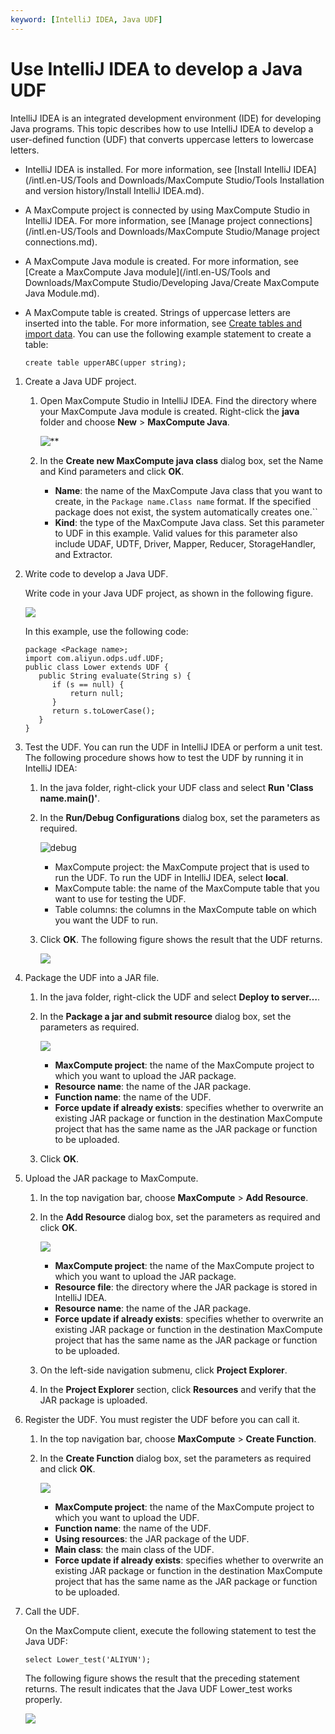 ```yaml
---
keyword: [IntelliJ IDEA, Java UDF]
---
```


# Use IntelliJ IDEA to develop a Java UDF

IntelliJ IDEA is an integrated development environment \(IDE\) for developing Java programs. This topic describes how to use IntelliJ IDEA to develop a user-defined function \(UDF\) that converts uppercase letters to lowercase letters.

-   IntelliJ IDEA is installed. For more information, see [Install IntelliJ IDEA](/intl.en-US/Tools and Downloads/MaxCompute Studio/Tools Installation and version history/Install IntelliJ IDEA.md).
-   A MaxCompute project is connected by using MaxCompute Studio in IntelliJ IDEA. For more information, see [Manage project connections](/intl.en-US/Tools and Downloads/MaxCompute Studio/Manage project connections.md).
-   A MaxCompute Java module is created. For more information, see [Create a MaxCompute Java module](/intl.en-US/Tools and Downloads/MaxCompute Studio/Developing Java/Create MaxCompute Java Module.md).
-   A MaxCompute table is created. Strings of uppercase letters are inserted into the table. For more information, see [Create tables and import data](). You can use the following example statement to create a table:

    ```
    create table upperABC(upper string);
    ```


1.  Create a Java UDF project.

    1.  Open MaxCompute Studio in IntelliJ IDEA. Find the directory where your MaxCompute Java module is created. Right-click the **java** folder and choose **New** \> **MaxCompute Java**.

        ![**](https://static-aliyun-doc.oss-cn-hangzhou.aliyuncs.com/assets/img/en-US/8317544061/p100670.png)

    2.  In the **Create new MaxCompute java class** dialog box, set the Name and Kind parameters and click **OK**.

        -   **Name**: the name of the MaxCompute Java class that you want to create, in the `Package name.Class name` format. If the specified package does not exist, the system automatically creates one.``
        -   **Kind**: the type of the MaxCompute Java class. Set this parameter to UDF in this example. Valid values for this parameter also include UDAF, UDTF, Driver, Mapper, Reducer, StorageHandler, and Extractor.
2.  Write code to develop a Java UDF.

    Write code in your Java UDF project, as shown in the following figure.

    ![](https://static-aliyun-doc.oss-cn-hangzhou.aliyuncs.com/assets/img/en-US/0511359951/p34458.png)

    In this example, use the following code:

    ```
    package <Package name>;
    import com.aliyun.odps.udf.UDF;
    public class Lower extends UDF {
       public String evaluate(String s) {
          if (s == null) { 
              return null; 
          }
          return s.toLowerCase();
       }
    }
    ```

3.  Test the UDF. You can run the UDF in IntelliJ IDEA or perform a unit test. The following procedure shows how to test the UDF by running it in IntelliJ IDEA:

    1.  In the java folder, right-click your UDF class and select **Run 'Class name.main\(\)'**.

    2.  In the **Run/Debug Configurations** dialog box, set the parameters as required.

        ![debug](https://static-aliyun-doc.oss-cn-hangzhou.aliyuncs.com/assets/img/en-US/9040744061/p95989.png)

        -   MaxCompute project: the MaxCompute project that is used to run the UDF. To run the UDF in IntelliJ IDEA, select **local**.
        -   MaxCompute table: the name of the MaxCompute table that you want to use for testing the UDF.
        -   Table columns: the columns in the MaxCompute table on which you want the UDF to run.
    3.  Click **OK**. The following figure shows the result that the UDF returns.

        ![](https://static-aliyun-doc.oss-cn-hangzhou.aliyuncs.com/assets/img/en-US/1511359951/p34510.png)

4.  Package the UDF into a JAR file.

    1.  In the java folder, right-click the UDF and select **Deploy to server…**.

    2.  In the **Package a jar and submit resource** dialog box, set the parameters as required.

        ![](https://static-aliyun-doc.oss-cn-hangzhou.aliyuncs.com/assets/img/12133/15447826972060_en-US.png)

        -   **MaxCompute project**: the name of the MaxCompute project to which you want to upload the JAR package.
        -   **Resource name**: the name of the JAR package.
        -   **Function name**: the name of the UDF.
        -   **Force update if already exists**: specifies whether to overwrite an existing JAR package or function in the destination MaxCompute project that has the same name as the JAR package or function to be uploaded.
    3.  Click **OK**.

5.  Upload the JAR package to MaxCompute.

    1.  In the top navigation bar, choose **MaxCompute** \> **Add Resource**.

    2.  In the **Add Resource** dialog box, set the parameters as required and click **OK**.

        ![](https://static-aliyun-doc.oss-cn-hangzhou.aliyuncs.com/assets/img/12133/15447826972062_en-US.png)

        -   **MaxCompute project**: the name of the MaxCompute project to which you want to upload the JAR package.
        -   **Resource file**: the directory where the JAR package is stored in IntelliJ IDEA.
        -   **Resource name**: the name of the JAR package.
        -   **Force update if already exists**: specifies whether to overwrite an existing JAR package or function in the destination MaxCompute project that has the same name as the JAR package or function to be uploaded.
    3.  On the left-side navigation submenu, click **Project Explorer**.

    4.  In the **Project Explorer** section, click **Resources** and verify that the JAR package is uploaded.

6.  Register the UDF. You must register the UDF before you can call it.

    1.  In the top navigation bar, choose **MaxCompute** \> **Create Function**.

    2.  In the **Create Function** dialog box, set the parameters as required and click **OK**.

        ![](https://static-aliyun-doc.oss-cn-hangzhou.aliyuncs.com/assets/img/12133/15447826972065_en-US.png)

        -   **MaxCompute project**: the name of the MaxCompute project to which you want to upload the UDF.
        -   **Function name**: the name of the UDF.
        -   **Using resources**: the JAR package of the UDF.
        -   **Main class**: the main class of the UDF.
        -   **Force update if already exists**: specifies whether to overwrite an existing JAR package or function in the destination MaxCompute project that has the same name as the JAR package or function to be uploaded.
7.  Call the UDF.

    On the MaxCompute client, execute the following statement to test the Java UDF:

    ```
    select Lower_test('ALIYUN');
    ```

    The following figure shows the result that the preceding statement returns. The result indicates that the Java UDF Lower\_test works properly.

    ![](https://static-aliyun-doc.oss-cn-hangzhou.aliyuncs.com/assets/img/en-US/1511359951/p34582.png)


